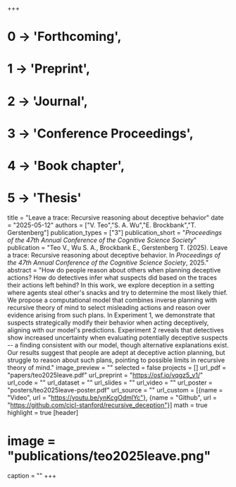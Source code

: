 +++
# 0 -> 'Forthcoming',
# 1 -> 'Preprint',
# 2 -> 'Journal',
# 3 -> 'Conference Proceedings',
# 4 -> 'Book chapter',
# 5 -> 'Thesis'

title = "Leave a trace: Recursive reasoning about deceptive behavior"
date = "2025-05-12"
authors = ["V. Teo","S. A. Wu","E. Brockbank","T. Gerstenberg"]
publication_types = ["3"]
publication_short = "_Proceedings of the 47th Annual Conference of the Cognitive Science Society_"
publication = "Teo V., Wu S. A., Brockbank E., Gerstenberg T. (2025). Leave a trace: Recursive reasoning about deceptive behavior. In _Proceedings of the 47th Annual Conference of the Cognitive Science Society_, 2025."
abstract = "How do people reason about others when planning deceptive actions? How do detectives infer what suspects did based on the traces their actions left behind? In this work, we explore deception in a setting where agents steal other's snacks and try to determine the most likely thief. We propose a computational model that combines inverse planning with recursive theory of mind to select misleading actions and reason over evidence arising from such plans. In Experiment 1, we demonstrate that suspects strategically modify their behavior when acting deceptively, aligning with our model's predictions. Experiment 2 reveals that detectives show increased uncertainty when evaluating potentially deceptive suspects -- a finding consistent with our model, though alternative explanations exist. Our results suggest that people are adept at deceptive action planning, but struggle to reason about such plans, pointing to possible limits in recursive theory of mind."
image_preview = ""
selected = false
projects = []
url_pdf = "papers/teo2025leave.pdf"
url_preprint = "https://osf.io/vqgz5_v1/"
url_code = ""
url_dataset = ""
url_slides = ""
url_video = ""
url_poster = "posters/teo2025leave-poster.pdf"
url_source = ""
url_custom = [{name = "Video", url = "https://youtu.be/ynKcgOdmlYc"}, {name = "Github", url = "https://github.com/cicl-stanford/recursive_deception"}]
math = true
highlight = true
[header]
# image = "publications/teo2025leave.png"
caption = ""
+++